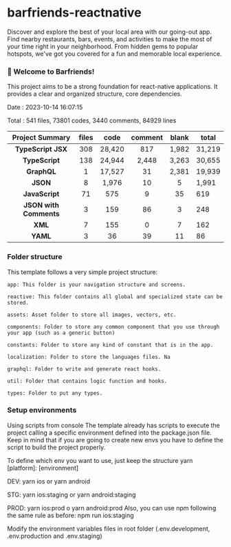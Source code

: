 # barfriends-reactnative
Discover and explore the best of your local area with our going-out app. Find nearby restaurants, bars, events, and activities to make the most of your time right in your neighborhood. From hidden gems to popular hotspots, we've got you covered for a fun and memorable local experience.

### 🚀 Welcome to Barfriends!
This project aims to be a strong foundation for react-native applications. It provides a clear and organized structure, core dependencies.

Date : 2023-10-14 16:07:15

Total : 541 files, 73801 codes, 3440 comments, 84929 lines

| Project Summary        | files | code   | comment | blank | total  |
|:----------------------:|:-----:|:------:|:-------:|:-----:|--------|
| **TypeScript JSX**     | 308   | 28,420 | 817     | 1,982 | 31,219 |
| **TypeScript**         | 138   | 24,944 | 2,448   | 3,263 | 30,655 |
| **GraphQL**            | 1     | 17,527 | 31      | 2,381 | 19,939 |
| **JSON**               | 8     | 1,976  | 10      | 5     | 1,991  |
| **JavaScript**         | 71    | 575    | 9       | 35    | 619    |
| **JSON with Comments** | 3     | 159    | 86      | 3     | 248    |
| **XML**                | 7     | 155    | 0       | 7     | 162    |
| **YAML**               | 3     | 36     | 39      | 11    | 86     |


### Folder structure
This template follows a very simple project structure:

```
app: This folder is your navigation structure and screens.

reactive: This folder contains all global and specialized state can be stored.

assets: Asset folder to store all images, vectors, etc.

components: Folder to store any common component that you use through your app (such as a generic button)

constants: Folder to store any kind of constant that is in the app.

localization: Folder to store the languages files. Na

graphql: Folder to write and generate react hooks.

util: Folder that contains logic function and hooks.

types: Folder to put any types.
```

### Setup environments
Using scripts from console The template already has scripts to execute the project calling a specific environment defined into the package.json file. Keep in mind that if you are going to create new envs you have to define the script to build the project properly.

To define which env you want to use, just keep the structure yarn [platform]: [environment]

DEV: yarn ios or yarn android

STG: yarn ios:staging or yarn android:staging

PROD: yarn ios:prod o yarn android:prod
Also, you can use npm following the same rule as before: npm run ios:staging

Modify the environment variables files in root folder (.env.development, .env.production and .env.staging)
